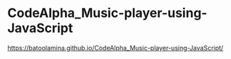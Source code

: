 # CodeAlpha_Music-player-using-JavaScript

 https://batoolamina.github.io/CodeAlpha_Music-player-using-JavaScript/
